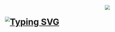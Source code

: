 <img align="right" src="https://wall.alphacoders.com/big.php?i=1138740" />
<h1 align="center">
    <a href="https://git.io/typing-svg"><img src="https://readme-typing-svg.demolab.com?font=Fira+Code&pause=1000&color=F75C22&width=435&lines=Hello!+I+am+Sushant+Singh+Sajwan;A+Software+Engineer" alt="Typing SVG" /></a>


